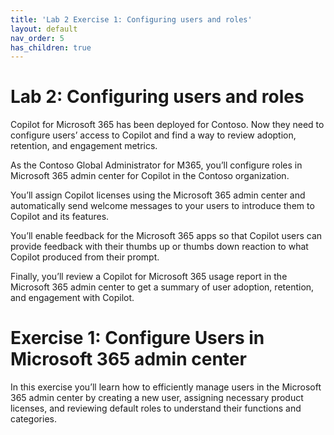 ```yaml
---
title: 'Lab 2 Exercise 1: Configuring users and roles'
layout: default
nav_order: 5
has_children: true
---
```


# Lab 2: Configuring users and roles

Copilot for Microsoft 365 has been deployed for Contoso. Now they need to configure users’ access to Copilot and find a way to review adoption, retention, and engagement metrics.   
 
As the Contoso Global Administrator for M365, you’ll configure roles in Microsoft 365 admin center for Copilot in the Contoso organization.  

You’ll assign Copilot licenses using the Microsoft 365 admin center and automatically send welcome messages to your users to introduce them to Copilot and its features.    

You’ll enable feedback for the Microsoft 365 apps so that Copilot users can provide feedback with their thumbs up or thumbs down reaction to what Copilot produced from their prompt.   

Finally, you’ll review a Copilot for Microsoft 365 usage report in the Microsoft 365 admin center to get a summary of user adoption, retention, and engagement with Copilot.  


# Exercise 1: Configure Users in Microsoft 365 admin center

In this exercise you’ll learn how to efficiently manage users in the Microsoft 365 admin center by creating a new user, assigning necessary product licenses, and reviewing default roles to understand their functions and categories.
